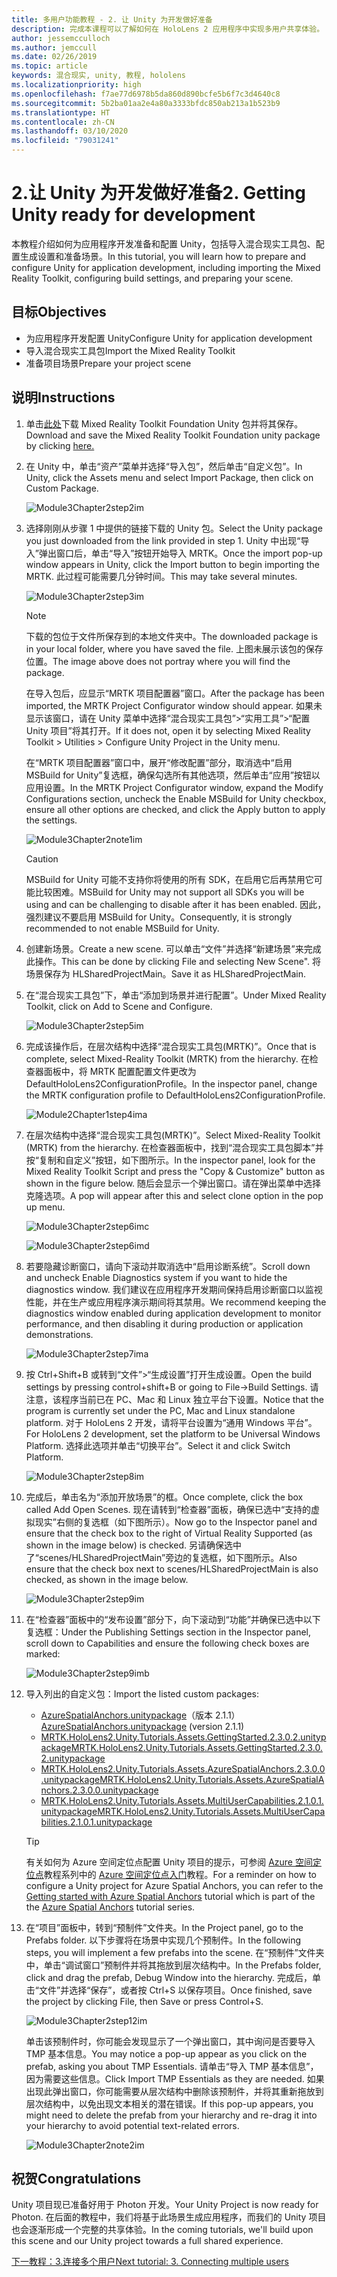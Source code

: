 ```yaml
---
title: 多用户功能教程 - 2. 让 Unity 为开发做好准备
description: 完成本课程可以了解如何在 HoloLens 2 应用程序中实现多用户共享体验。
author: jessemcculloch
ms.author: jemccull
ms.date: 02/26/2019
ms.topic: article
keywords: 混合现实, unity, 教程, hololens
ms.localizationpriority: high
ms.openlocfilehash: f7ae77d6978b5da860d890bcfe5b6f7c3d4640c8
ms.sourcegitcommit: 5b2ba01aa2e4a80a3333bfdc850ab213a1b523b9
ms.translationtype: HT
ms.contentlocale: zh-CN
ms.lasthandoff: 03/10/2020
ms.locfileid: "79031241"
---
```

# <a name="2-getting-unity-ready-for-development"></a><span data-ttu-id="3b8d5-105">2.让 Unity 为开发做好准备</span><span class="sxs-lookup"><span data-stu-id="3b8d5-105">2. Getting Unity ready for development</span></span>

<span data-ttu-id="3b8d5-106">本教程介绍如何为应用程序开发准备和配置 Unity，包括导入混合现实工具包、配置生成设置和准备场景。</span><span class="sxs-lookup"><span data-stu-id="3b8d5-106">In this tutorial, you will learn how to prepare and configure Unity for application development, including importing the Mixed Reality Toolkit, configuring build settings, and preparing your scene.</span></span>

## <a name="objectives"></a><span data-ttu-id="3b8d5-107">目标</span><span class="sxs-lookup"><span data-stu-id="3b8d5-107">Objectives</span></span>

* <span data-ttu-id="3b8d5-108">为应用程序开发配置 Unity</span><span class="sxs-lookup"><span data-stu-id="3b8d5-108">Configure Unity for application development</span></span>
* <span data-ttu-id="3b8d5-109">导入混合现实工具包</span><span class="sxs-lookup"><span data-stu-id="3b8d5-109">Import the Mixed Reality Toolkit</span></span>
* <span data-ttu-id="3b8d5-110">准备项目场景</span><span class="sxs-lookup"><span data-stu-id="3b8d5-110">Prepare your project scene</span></span>

## <a name="instructions"></a><span data-ttu-id="3b8d5-111">说明</span><span class="sxs-lookup"><span data-stu-id="3b8d5-111">Instructions</span></span>

1. <span data-ttu-id="3b8d5-112">单击[此处](https://github.com/microsoft/MixedRealityToolkit-Unity/releases/download/v2.3.0/Microsoft.MixedReality.Toolkit.Unity.Foundation.2.3.0.unitypackage)下载 Mixed Reality Toolkit Foundation Unity 包并将其保存。</span><span class="sxs-lookup"><span data-stu-id="3b8d5-112">Download and save the Mixed Reality Toolkit Foundation unity package by clicking [here.](https://github.com/microsoft/MixedRealityToolkit-Unity/releases/download/v2.3.0/Microsoft.MixedReality.Toolkit.Unity.Foundation.2.3.0.unitypackage)</span></span>

2. <span data-ttu-id="3b8d5-113">在 Unity 中，单击“资产”菜单并选择“导入包”，然后单击“自定义包”。</span><span class="sxs-lookup"><span data-stu-id="3b8d5-113">In Unity, click the Assets menu and select Import Package, then click on Custom Package.</span></span>

    ![Module3Chapter2step2im](images/module3chapter2step2im.PNG)

3. <span data-ttu-id="3b8d5-115">选择刚刚从步骤 1 中提供的链接下载的 Unity 包。</span><span class="sxs-lookup"><span data-stu-id="3b8d5-115">Select the Unity package you just downloaded from the link provided in step 1.</span></span> <span data-ttu-id="3b8d5-116">Unity 中出现“导入”弹出窗口后，单击“导入”按钮开始导入 MRTK。</span><span class="sxs-lookup"><span data-stu-id="3b8d5-116">Once the import pop-up window appears in Unity, click the Import button to begin importing the MRTK.</span></span> <span data-ttu-id="3b8d5-117">此过程可能需要几分钟时间。</span><span class="sxs-lookup"><span data-stu-id="3b8d5-117">This may take several minutes.</span></span>

    ![Module3Chapter2step3im](images/module3chapter2step3im.PNG)

    >[!NOTE]
    ><span data-ttu-id="3b8d5-119">下载的包位于文件所保存到的本地文件夹中。</span><span class="sxs-lookup"><span data-stu-id="3b8d5-119">The downloaded package is in your local folder, where you have saved the file.</span></span> <span data-ttu-id="3b8d5-120">上图未展示该包的保存位置。</span><span class="sxs-lookup"><span data-stu-id="3b8d5-120">The image above does not portray where you will find the package.</span></span>

    <span data-ttu-id="3b8d5-121">在导入包后，应显示“MRTK 项目配置器”窗口。</span><span class="sxs-lookup"><span data-stu-id="3b8d5-121">After the package has been imported, the MRTK Project Configurator window should appear.</span></span> <span data-ttu-id="3b8d5-122">如果未显示该窗口，请在 Unity 菜单中选择“混合现实工具包”>“实用工具”>“配置 Unity 项目”将其打开。</span><span class="sxs-lookup"><span data-stu-id="3b8d5-122">If it does not, open it by selecting Mixed Reality Toolkit > Utilities > Configure Unity Project in the Unity menu.</span></span>

    <span data-ttu-id="3b8d5-123">在“MRTK 项目配置器”窗口中，展开“修改配置”部分，取消选中“启用 MSBuild for Unity”复选框，确保勾选所有其他选项，然后单击“应用”按钮以应用设置。</span><span class="sxs-lookup"><span data-stu-id="3b8d5-123">In the MRTK Project Configurator window, expand the Modify Configurations section, uncheck the Enable MSBuild for Unity checkbox, ensure all other options are checked, and click the Apply button to apply the settings.</span></span>

    ![Module3Chapter2note1im](images/module3chapter2note1im-missing01.png)

    > [!CAUTION]
    > <span data-ttu-id="3b8d5-125">MSBuild for Unity 可能不支持你将使用的所有 SDK，在启用它后再禁用它可能比较困难。</span><span class="sxs-lookup"><span data-stu-id="3b8d5-125">MSBuild for Unity may not support all SDKs you will be using and can be challenging to disable after it has been enabled.</span></span> <span data-ttu-id="3b8d5-126">因此，强烈建议不要启用 MSBuild for Unity。</span><span class="sxs-lookup"><span data-stu-id="3b8d5-126">Consequently, it is strongly recommended to not enable MSBuild for Unity.</span></span>
    
4. <span data-ttu-id="3b8d5-127">创建新场景。</span><span class="sxs-lookup"><span data-stu-id="3b8d5-127">Create a new scene.</span></span> <span data-ttu-id="3b8d5-128">可以单击“文件”并选择“新建场景”来完成此操作。</span><span class="sxs-lookup"><span data-stu-id="3b8d5-128">This can be done by clicking File and selecting New Scene".</span></span> <span data-ttu-id="3b8d5-129">将场景保存为 HLSharedProjectMain。</span><span class="sxs-lookup"><span data-stu-id="3b8d5-129">Save it as HLSharedProjectMain.</span></span>

5. <span data-ttu-id="3b8d5-130">在“混合现实工具包”下，单击“添加到场景并进行配置”。</span><span class="sxs-lookup"><span data-stu-id="3b8d5-130">Under Mixed Reality Toolkit, click on Add to Scene and Configure.</span></span>

    ![Module3Chapter2step5im](images/module3chapter2step5im.PNG)

6. <span data-ttu-id="3b8d5-132">完成该操作后，在层次结构中选择“混合现实工具包(MRTK)”。</span><span class="sxs-lookup"><span data-stu-id="3b8d5-132">Once that is complete, select Mixed-Reality Toolkit (MRTK) from the hierarchy.</span></span> <span data-ttu-id="3b8d5-133">在检查器面板中，将 MRTK 配置配置文件更改为 DefaultHoloLens2ConfigurationProfile。</span><span class="sxs-lookup"><span data-stu-id="3b8d5-133">In the inspector panel, change the MRTK configuration profile to DefaultHoloLens2ConfigurationProfile.</span></span>

    ![Module2Chapter1step4ima](images/Module2Chapter1step4ima-missing01.png)

7. <span data-ttu-id="3b8d5-135">在层次结构中选择“混合现实工具包(MRTK)”。</span><span class="sxs-lookup"><span data-stu-id="3b8d5-135">Select Mixed-Reality Toolkit (MRTK) from the  hierarchy.</span></span> <span data-ttu-id="3b8d5-136">在检查器面板中，找到“混合现实工具包脚本”并按“复制和自定义”按钮，如下图所示。</span><span class="sxs-lookup"><span data-stu-id="3b8d5-136">In the inspector panel, look for the Mixed Reality Toolkit Script and press the "Copy & Customize" button  as shown in the figure below.</span></span>  <span data-ttu-id="3b8d5-137">随后会显示一个弹出窗口。请在弹出菜单中选择克隆选项。</span><span class="sxs-lookup"><span data-stu-id="3b8d5-137">A pop will appear after this and select clone option in the pop up menu.</span></span>

    ![Module3Chapter2step6imc](images/module3chapter2step6imc.PNG)

    ![Module3Chapter2step6imd](images/module3chapter2step6imd.PNG)

8. <span data-ttu-id="3b8d5-140">若要隐藏诊断窗口，请向下滚动并取消选中“启用诊断系统”。</span><span class="sxs-lookup"><span data-stu-id="3b8d5-140">Scroll down and uncheck Enable Diagnostics system if you want to hide the diagnostics window.</span></span> <span data-ttu-id="3b8d5-141">我们建议在应用程序开发期间保持启用诊断窗口以监视性能，并在生产或应用程序演示期间将其禁用。</span><span class="sxs-lookup"><span data-stu-id="3b8d5-141">We recommend keeping the diagnostics window enabled during application development to monitor performance, and then disabling it during production or application demonstrations.</span></span> 

    ![Module3Chapter2step7ima](images/module3chapter2step7ima.PNG)

9. <span data-ttu-id="3b8d5-143">按 Ctrl+Shift+B 或转到“文件”>“生成设置”打开生成设置。</span><span class="sxs-lookup"><span data-stu-id="3b8d5-143">Open the build settings by pressing control+shift+B or going to File->Build Settings.</span></span> <span data-ttu-id="3b8d5-144">请注意，该程序当前已在 PC、Mac 和 Linux 独立平台下设置。</span><span class="sxs-lookup"><span data-stu-id="3b8d5-144">Notice that the program is currently set under the PC, Mac and Linux standalone platform.</span></span> <span data-ttu-id="3b8d5-145">对于 HoloLens 2 开发，请将平台设置为“通用 Windows 平台”。</span><span class="sxs-lookup"><span data-stu-id="3b8d5-145">For HoloLens 2 development, set the platform to be Universal Windows Platform.</span></span> <span data-ttu-id="3b8d5-146">选择此选项并单击“切换平台”。</span><span class="sxs-lookup"><span data-stu-id="3b8d5-146">Select it and click Switch Platform.</span></span>

    ![Module3Chapter2step8im](images/module3chapter2step8im.PNG)

10. <span data-ttu-id="3b8d5-148">完成后，单击名为“添加开放场景”的框。</span><span class="sxs-lookup"><span data-stu-id="3b8d5-148">Once complete, click the box called Add Open Scenes.</span></span> <span data-ttu-id="3b8d5-149">现在请转到“检查器”面板，确保已选中“支持的虚拟现实”右侧的复选框（如下图所示）。</span><span class="sxs-lookup"><span data-stu-id="3b8d5-149">Now go to the Inspector panel and ensure that the check box to the right of Virtual Reality Supported (as shown in the image below) is checked.</span></span> <span data-ttu-id="3b8d5-150">另请确保选中了“scenes/HLSharedProjectMain”旁边的复选框，如下图所示。</span><span class="sxs-lookup"><span data-stu-id="3b8d5-150">Also ensure that the check box next to scenes/HLSharedProjectMain is also checked, as shown in the image below.</span></span>

    ![Module3Chapter2step9im](images/module3chapter2step9im.PNG)

11. <span data-ttu-id="3b8d5-152">在“检查器”面板中的“发布设置”部分下，向下滚动到“功能”并确保已选中以下复选框：</span><span class="sxs-lookup"><span data-stu-id="3b8d5-152">Under the Publishing Settings section in the Inspector panel, scroll down to Capabilities and ensure the following check boxes are marked:</span></span>

    ![Module3Chapter2step9imb](images/module3chapter2step9imb.PNG)

12. <span data-ttu-id="3b8d5-154">导入列出的自定义包：</span><span class="sxs-lookup"><span data-stu-id="3b8d5-154">Import the listed custom packages:</span></span>

    * <span data-ttu-id="3b8d5-155">[AzureSpatialAnchors.unitypackage](https://github.com/Azure/azure-spatial-anchors-samples/releases/download/v2.1.1/AzureSpatialAnchors.unitypackage)（版本 2.1.1）</span><span class="sxs-lookup"><span data-stu-id="3b8d5-155">[AzureSpatialAnchors.unitypackage](https://github.com/Azure/azure-spatial-anchors-samples/releases/download/v2.1.1/AzureSpatialAnchors.unitypackage) (version 2.1.1)</span></span>
    * [<span data-ttu-id="3b8d5-156">MRTK.HoloLens2.Unity.Tutorials.Assets.GettingStarted.2.3.0.2.unitypackage</span><span class="sxs-lookup"><span data-stu-id="3b8d5-156">MRTK.HoloLens2.Unity.Tutorials.Assets.GettingStarted.2.3.0.2.unitypackage</span></span>](https://github.com/microsoft/MixedRealityLearning/releases/download/getting-started-v2.3.0.2/MRTK.HoloLens2.Unity.Tutorials.Assets.GettingStarted.2.3.0.2.unitypackage)
    * [<span data-ttu-id="3b8d5-157">MRTK.HoloLens2.Unity.Tutorials.Assets.AzureSpatialAnchors.2.3.0.0.unitypackage</span><span class="sxs-lookup"><span data-stu-id="3b8d5-157">MRTK.HoloLens2.Unity.Tutorials.Assets.AzureSpatialAnchors.2.3.0.0.unitypackage</span></span>](https://github.com/microsoft/MixedRealityLearning/releases/download/azure-spatial-anchors-v2.3.0.0/MRTK.HoloLens2.Unity.Tutorials.Assets.AzureSpatialAnchors.2.3.0.0.unitypackage)
    * [<span data-ttu-id="3b8d5-158">MRTK.HoloLens2.Unity.Tutorials.Assets.MultiUserCapabilities.2.1.0.1.unitypackage</span><span class="sxs-lookup"><span data-stu-id="3b8d5-158">MRTK.HoloLens2.Unity.Tutorials.Assets.MultiUserCapabilities.2.1.0.1.unitypackage</span></span>](https://github.com/microsoft/MixedRealityLearning/releases/download/multi-user-capabilities-v2.1.0.1/MRTK.HoloLens2.Unity.Tutorials.Assets.MultiUserCapabilities.2.1.0.1.unitypackage)

    >[!TIP]
    ><span data-ttu-id="3b8d5-159">有关如何为 Azure 空间定位点配置 Unity 项目的提示，可参阅 [Azure 空间定位点](https://docs.microsoft.com/windows/mixed-reality/mrlearning-asa-ch1)教程系列中的 [Azure 空间定位点入门](https://docs.microsoft.com/windows/mixed-reality/mrlearning-asa-ch1)教程。</span><span class="sxs-lookup"><span data-stu-id="3b8d5-159">For a reminder on how to configure a Unity project for Azure Spatial Anchors, you can refer to the [Getting started with Azure Spatial Anchors](https://docs.microsoft.com/windows/mixed-reality/mrlearning-asa-ch1) tutorial which is part of the the [Azure Spatial Anchors](https://docs.microsoft.com/windows/mixed-reality/mrlearning-asa-ch1) tutorial series.</span></span>


13. <span data-ttu-id="3b8d5-160">在“项目”面板中，转到“预制件”文件夹。</span><span class="sxs-lookup"><span data-stu-id="3b8d5-160">In the Project panel, go to the Prefabs folder.</span></span> <span data-ttu-id="3b8d5-161">以下步骤将在场景中实现几个预制件。</span><span class="sxs-lookup"><span data-stu-id="3b8d5-161">In the following steps, you will implement a few prefabs into the scene.</span></span> <span data-ttu-id="3b8d5-162">在“预制件”文件夹中，单击“调试窗口”预制件并将其拖放到层次结构中。</span><span class="sxs-lookup"><span data-stu-id="3b8d5-162">In the Prefabs folder, click and drag the prefab, Debug Window into the hierarchy.</span></span> <span data-ttu-id="3b8d5-163">完成后，单击“文件”并选择“保存”，或者按 Ctrl+S 以保存项目。</span><span class="sxs-lookup"><span data-stu-id="3b8d5-163">Once finished, save the project by clicking File, then Save or press Control+S.</span></span>

    ![Module3Chapter2step12im](images/module3chapter2step12im.PNG)

    <span data-ttu-id="3b8d5-165">单击该预制件时，你可能会发现显示了一个弹出窗口，其中询问是否要导入 TMP 基本信息。</span><span class="sxs-lookup"><span data-stu-id="3b8d5-165">You may notice a pop-up appear as you click on the prefab, asking you about TMP Essentials.</span></span> <span data-ttu-id="3b8d5-166">请单击“导入 TMP 基本信息”，因为需要这些信息。</span><span class="sxs-lookup"><span data-stu-id="3b8d5-166">Click Import TMP Essentials as they are needed.</span></span> <span data-ttu-id="3b8d5-167">如果出现此弹出窗口，你可能需要从层次结构中删除该预制件，并将其重新拖放到层次结构中，以免出现文本相关的潜在错误。</span><span class="sxs-lookup"><span data-stu-id="3b8d5-167">If this pop-up appears, you might need to delete the prefab from your hierarchy and re-drag it into your hierarchy to avoid potential text-related errors.</span></span>

    ![Module3Chapter2note2im](images/module3chapter2note2im.PNG)

## <a name="congratulations"></a><span data-ttu-id="3b8d5-169">祝贺</span><span class="sxs-lookup"><span data-stu-id="3b8d5-169">Congratulations</span></span>

<span data-ttu-id="3b8d5-170">Unity 项目现已准备好用于 Photon 开发。</span><span class="sxs-lookup"><span data-stu-id="3b8d5-170">Your Unity Project is now ready for Photon.</span></span> <span data-ttu-id="3b8d5-171">在后面的教程中，我们将基于此场景生成应用程序，而我们的 Unity 项目也会逐渐形成一个完整的共享体验。</span><span class="sxs-lookup"><span data-stu-id="3b8d5-171">In the coming tutorials, we'll build upon this scene and our Unity project towards a full shared experience.</span></span>

<span data-ttu-id="3b8d5-172">[下一教程：3.连接多个用户](mrlearning-sharing(photon)-ch3.md)</span><span class="sxs-lookup"><span data-stu-id="3b8d5-172">[Next tutorial: 3. Connecting multiple users](mrlearning-sharing(photon)-ch3.md)</span></span>
